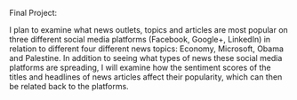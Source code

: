 Final Project:

I plan to examine what news outlets, topics and articles are most popular on three different social media platforms (Facebook, Google+, LinkedIn) in relation to different four different news topics: Economy, Microsoft, Obama and Palestine. In addition to seeing what types of news these social media platforms are spreading, I will examine how the sentiment scores of the titles and headlines of news articles affect their popularity, which can then be related back to the platforms.
